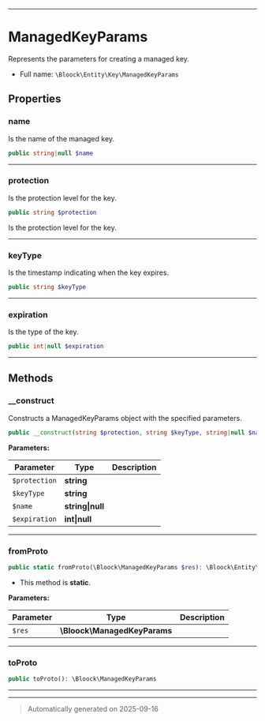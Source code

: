 ***

# ManagedKeyParams

Represents the parameters for creating a managed key.



* Full name: `\Bloock\Entity\Key\ManagedKeyParams`



## Properties


### name

Is the name of the managed key.

```php
public string|null $name
```






***

### protection

Is the protection level for the key.

```php
public string $protection
```

Is the protection level for the key.




***

### keyType

Is the timestamp indicating when the key expires.

```php
public string $keyType
```






***

### expiration

Is the type of the key.

```php
public int|null $expiration
```






***

## Methods


### __construct

Constructs a ManagedKeyParams object with the specified parameters.

```php
public __construct(string $protection, string $keyType, string|null $name = null, int|null $expiration = null): mixed
```








**Parameters:**

| Parameter | Type | Description |
|-----------|------|-------------|
| `$protection` | **string** |  |
| `$keyType` | **string** |  |
| `$name` | **string&#124;null** |  |
| `$expiration` | **int&#124;null** |  |





***

### fromProto



```php
public static fromProto(\Bloock\ManagedKeyParams $res): \Bloock\Entity\Key\ManagedKeyParams
```



* This method is **static**.




**Parameters:**

| Parameter | Type | Description |
|-----------|------|-------------|
| `$res` | **\Bloock\ManagedKeyParams** |  |





***

### toProto



```php
public toProto(): \Bloock\ManagedKeyParams
```












***


***
> Automatically generated on 2025-09-16
